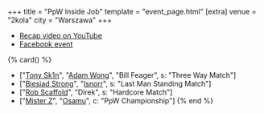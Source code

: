 +++
title = "PpW Inside Job"
template = "event_page.html"
[extra]
venue = "2kola"
city = "Warszawa"
+++

* [Recap video on YouTube](https://www.youtube.com/watch?v=HPaT6sWDnfM)
* [Facebook event](https://www.facebook.com/events/548066229675271/)

{% card() %}
- ["[Tony Sk1n](@/w/tony-sk1n.md)", "[Adam Wong](@/w/adam-wong.md)", "Bill Feager", s: "Three Way Match"]
- ["[Biesiad Strong](@/w/biesiad.md)", "[Isnorr](@/w/isnorr.md)", s: "Last Man Standing Match"]
- ["[Rob Scaffold](@/w/rob-scaffold.md)", "Direk", s: "Hardcore Match"]
- ["[Mister Z](@/w/mister-z.md)", "[Osamu](@/w/osamu.md)", c: "PpW Championship"]
{% end %}
